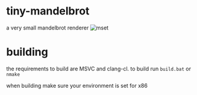 # tiny-mandelbrot
a very small mandelbrot renderer
![mset](https://user-images.githubusercontent.com/42456119/100494633-62662b00-3111-11eb-93f6-cf84f9ae03fb.png)

# building
the requirements to build are MSVC and clang-cl. to build run `build.bat` or `nmake`

when building make sure your environment is set for x86